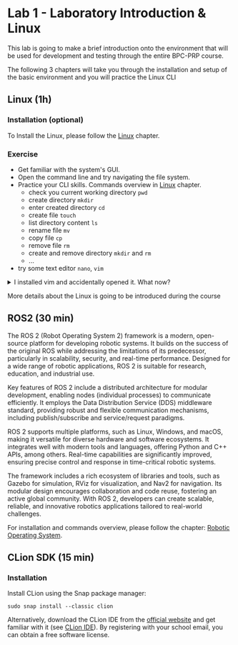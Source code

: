 # Lab 1 - Laboratory Introduction & Linux 

This lab is going to make a brief introduction onto the environment that will be used for development and testing through the entire BPC-PRP course.

The following 3 chapters will take you through the installation and setup of the basic environment and you will practice the Linux CLI

## Linux (1h)

### Installation (optional)

To Install the Linux, please follow the [Linux](../../3_others/text/1_linux.md) chapter.

### Exercise

- Get familiar with the system's GUI.
- Open the command line and try navigating the file system.
- Practice your CLI skills. Commands overview in [Linux](../../3_others/text/1_linux.md) chapter.
  - check you current working directory `pwd`
  - create directory `mkdir`
  - enter created directory `cd`
  - create file `touch`
  - list directory content `ls`
  - rename file `mv`
  - copy file `cp`
  - remove file `rm`
  - create and remove directory `mkdir` and `rm`
  - ...
- try some text editor `nano`, `vim`

<details> <summary>I installed vim and accidentally opened it. What now?</summary>
You can exit vim with the following sequence: press ESC, release it, then hold LSHIFT and press Z twice.
For those interested, a tutorial on using vim can be found here.
</details>

More details about the Linux is going to be introduced during the course

## ROS2 (30 min)

The ROS 2 (Robot Operating System 2) framework is a modern, open-source platform for developing robotic systems. It builds on the success of the original ROS while addressing the limitations of its predecessor, particularly in scalability, security, and real-time performance. Designed for a wide range of robotic applications, ROS 2 is suitable for research, education, and industrial use.

Key features of ROS 2 include a distributed architecture for modular development, enabling nodes (individual processes) to communicate efficiently. It employs the Data Distribution Service (DDS) middleware standard, providing robust and flexible communication mechanisms, including publish/subscribe and service/request paradigms.

ROS 2 supports multiple platforms, such as Linux, Windows, and macOS, making it versatile for diverse hardware and software ecosystems. It integrates well with modern tools and languages, offering Python and C++ APIs, among others. Real-time capabilities are significantly improved, ensuring precise control and response in time-critical robotic systems.

The framework includes a rich ecosystem of libraries and tools, such as Gazebo for simulation, RViz for visualization, and Nav2 for navigation. Its modular design encourages collaboration and code reuse, fostering an active global community. With ROS 2, developers can create scalable, reliable, and innovative robotics applications tailored to real-world challenges.

For installation and commands overview, please follow the chapter: [Robotic Operating System](../../3_others/text/6_ros_2.md).

## CLion SDK (15 min)

### Installation

Install CLion using the Snap package manager:

```shell
sudo snap install --classic clion
```

Alternatively, download the CLion IDE from the [official website](https://www.jetbrains.com/clion/) and get familiar with it (see [CLion IDE](../chap_1_software/text/clion.md)). By registering with your school email, you can obtain a free software license.
